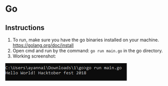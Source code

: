 # Go

## Instructions
1. To run, make sure you have the go binaries installed on your machine. https://golang.org/doc/install
2. Open cmd and run by the command: ```go run main.go``` in the go directory.
3. Working screenshot: 


![screenshot](./screenshot.png?raw=true)